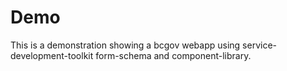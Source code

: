# Demo

This is a demonstration showing a bcgov webapp using service-development-toolkit form-schema and component-library.